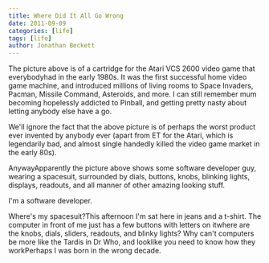 ```yaml
---
title: Where Did It All Go Wrong 
date: 2011-09-09
categories: [life]
tags: [life]
author: Jonathan Beckett
---
```


The picture above is of a cartridge for the Atari VCS 2600 video game that everybodyhad in the early 1980s. It was the first successful home video game machine, and introduced millions of living rooms to Space Invaders, Pacman, Missile Command, Asteroids, and more. I can still remember mum becoming hopelessly addicted to Pinball, and getting pretty nasty about letting anybody else have a go.

We'll ignore the fact that the above picture is of perhaps the worst product ever invented by anybody ever (apart from ET for the Atari, which is legendarily bad, and almost single handedly killed the video game market in the early 80s).

AnywayApparently the picture above shows some software developer guy, wearing a spacesuit, surrounded by dials, buttons, knobs, blinking lights, displays, readouts, and all manner of other amazing looking stuff.

I'm a software developer.

Where's my spacesuit?This afternoon I'm sat here in jeans and a t-shirt. The computer in front of me just has a few buttons with letters on itwhere are the knobs, dials, sliders, readouts, and blinky lights? Why can't computers be more like the Tardis in Dr Who, and looklike you need to know how they workPerhaps I was born in the wrong decade.